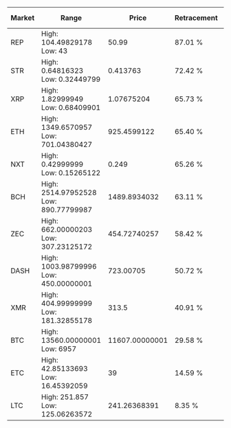 | Market | Range | Price| Retracement | Doubles to 50% |
| --- | --- | --- | --- | --- |
| REP | High: 104.49829178<br />Low: 43 | 50.99 | 87.01 % | 1.45 |
| STR | High: 0.64816323<br />Low: 0.32449799 | 0.413763 | 72.42 % | 1.18 |
| XRP | High: 1.82999949<br />Low: 0.68409901 | 1.07675204 | 65.73 % | 1.17 |
| ETH | High: 1349.6570957<br />Low: 701.04380427 | 925.4599122 | 65.40 % | 1.11 |
| NXT | High: 0.42999999<br />Low: 0.15265122 | 0.249 | 65.26 % | 1.17 |
| BCH | High: 2514.97952528<br />Low: 890.77799987 | 1489.8934032 | 63.11 % | 1.14 |
| ZEC | High: 662.00000203<br />Low: 307.23125172 | 454.72740257 | 58.42 % | 1.07 |
| DASH | High: 1003.98799996<br />Low: 450.00000001 | 723.00705 | 50.72 % | 1.01 |
| XMR | High: 404.99999999<br />Low: 181.32855178 | 313.5 | 40.91 % | 0.00 |
| BTC | High: 13560.00000001<br />Low: 6957 | 11607.00000001 | 29.58 % | 0.00 |
| ETC | High: 42.85133693<br />Low: 16.45392059 | 39 | 14.59 % | 0.00 |
| LTC | High: 251.857<br />Low: 125.06263572 | 241.26368391 | 8.35 % | 0.00 |
